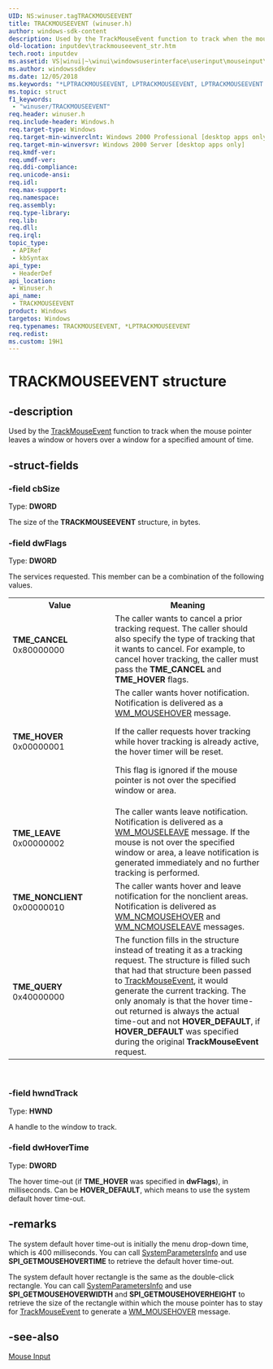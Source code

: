 ```yaml
---
UID: NS:winuser.tagTRACKMOUSEEVENT
title: TRACKMOUSEEVENT (winuser.h)
author: windows-sdk-content
description: Used by the TrackMouseEvent function to track when the mouse pointer leaves a window or hovers over a window for a specified amount of time.
old-location: inputdev\trackmouseevent_str.htm
tech.root: inputdev
ms.assetid: VS|winui|~\winui\windowsuserinterface\userinput\mouseinput\mouseinputreference\mouseinputstructures\trackmouseevent.htm
ms.author: windowssdkdev
ms.date: 12/05/2018
ms.keywords: "*LPTRACKMOUSEEVENT, LPTRACKMOUSEEVENT, LPTRACKMOUSEEVENT structure pointer [Keyboard and Mouse Input], TME_CANCEL, TME_HOVER, TME_LEAVE, TME_NONCLIENT, TME_QUERY, TRACKMOUSEEVENT, TRACKMOUSEEVENT structure [Keyboard and Mouse Input], _win32_TRACKMOUSEEVENT_str, _win32_trackmouseevent_str_cpp, inputdev.trackmouseevent_str, winui._win32_trackmouseevent_str, winuser/LPTRACKMOUSEEVENT, winuser/TRACKMOUSEEVENT"
ms.topic: struct
f1_keywords: 
 - "winuser/TRACKMOUSEEVENT"
req.header: winuser.h
req.include-header: Windows.h
req.target-type: Windows
req.target-min-winverclnt: Windows 2000 Professional [desktop apps only]
req.target-min-winversvr: Windows 2000 Server [desktop apps only]
req.kmdf-ver: 
req.umdf-ver: 
req.ddi-compliance: 
req.unicode-ansi: 
req.idl: 
req.max-support: 
req.namespace: 
req.assembly: 
req.type-library: 
req.lib: 
req.dll: 
req.irql: 
topic_type:
 - APIRef
 - kbSyntax
api_type:
 - HeaderDef
api_location:
 - Winuser.h
api_name:
 - TRACKMOUSEEVENT
product: Windows
targetos: Windows
req.typenames: TRACKMOUSEEVENT, *LPTRACKMOUSEEVENT
req.redist: 
ms.custom: 19H1
---
```


# TRACKMOUSEEVENT structure


## -description


Used by the <a href="https://docs.microsoft.com/windows/desktop/api/winuser/nf-winuser-trackmouseevent">TrackMouseEvent</a> function to track when the mouse pointer leaves a window or hovers over a window for a specified amount of time.


## -struct-fields




### -field cbSize

Type: <b>DWORD</b>

The size of the <b>TRACKMOUSEEVENT</b> structure, in bytes. 


### -field dwFlags

Type: <b>DWORD</b>

The services requested. This member can be a combination of the following values. 

<table>
<tr>
<th>Value</th>
<th>Meaning</th>
</tr>
<tr>
<td width="40%"><a id="TME_CANCEL"></a><a id="tme_cancel"></a><dl>
<dt><b>TME_CANCEL</b></dt>
<dt>0x80000000</dt>
</dl>
</td>
<td width="60%">
The caller wants to cancel a prior tracking request. The caller should also specify the type of tracking that it wants to cancel. For example, to cancel hover tracking, the caller must pass the <b>TME_CANCEL</b> and <b>TME_HOVER</b> flags.

</td>
</tr>
<tr>
<td width="40%"><a id="TME_HOVER"></a><a id="tme_hover"></a><dl>
<dt><b>TME_HOVER</b></dt>
<dt>0x00000001</dt>
</dl>
</td>
<td width="60%">
The caller wants hover notification. Notification is delivered as a <a href="https://docs.microsoft.com/windows/desktop/inputdev/wm-mousehover">WM_MOUSEHOVER</a> message. 

If the caller requests hover tracking while hover tracking is already active, the hover timer will be reset.

This flag is ignored if the mouse pointer is not over the specified window or area.

</td>
</tr>
<tr>
<td width="40%"><a id="TME_LEAVE"></a><a id="tme_leave"></a><dl>
<dt><b>TME_LEAVE</b></dt>
<dt>0x00000002</dt>
</dl>
</td>
<td width="60%">
The caller wants leave notification. Notification is delivered as a <a href="https://docs.microsoft.com/windows/desktop/inputdev/wm-mouseleave">WM_MOUSELEAVE</a> message. If the mouse is not over the specified window or area, a leave notification is generated immediately and no further tracking is performed.

</td>
</tr>
<tr>
<td width="40%"><a id="TME_NONCLIENT"></a><a id="tme_nonclient"></a><dl>
<dt><b>TME_NONCLIENT</b></dt>
<dt>0x00000010</dt>
</dl>
</td>
<td width="60%">
 The caller wants hover and leave notification for the nonclient areas. Notification is delivered as <a href="https://docs.microsoft.com/windows/desktop/inputdev/wm-ncmousehover">WM_NCMOUSEHOVER</a> and <a href="https://docs.microsoft.com/windows/desktop/inputdev/wm-ncmouseleave">WM_NCMOUSELEAVE</a> messages.

</td>
</tr>
<tr>
<td width="40%"><a id="TME_QUERY"></a><a id="tme_query"></a><dl>
<dt><b>TME_QUERY</b></dt>
<dt>0x40000000</dt>
</dl>
</td>
<td width="60%">
The function fills in the structure instead of treating it as a tracking request. The structure is filled such that had that structure been passed to <a href="https://docs.microsoft.com/windows/desktop/api/winuser/nf-winuser-trackmouseevent">TrackMouseEvent</a>, it would generate the current tracking. The only anomaly is that the hover time-out returned is always the actual time-out and not <b>HOVER_DEFAULT</b>, if <b>HOVER_DEFAULT</b> was specified during the original <b>TrackMouseEvent</b> request.

</td>
</tr>
</table>
 


### -field hwndTrack

Type: <b>HWND</b>

A handle to the window to track. 


### -field dwHoverTime

Type: <b>DWORD</b>

The hover time-out (if <b>TME_HOVER</b> was specified in <b>dwFlags</b>), in milliseconds. Can be <b>HOVER_DEFAULT</b>, which means to use the system default hover time-out. 


## -remarks



The system default hover time-out is initially the menu drop-down time, which is 400 milliseconds. You can call <a href="https://docs.microsoft.com/windows/desktop/api/winuser/nf-winuser-systemparametersinfoa">SystemParametersInfo</a> and use <b>SPI_GETMOUSEHOVERTIME</b> to retrieve the default hover time-out.

The system default hover rectangle is the same as the double-click rectangle. You can call <a href="https://docs.microsoft.com/windows/desktop/api/winuser/nf-winuser-systemparametersinfoa">SystemParametersInfo</a> and use <b>SPI_GETMOUSEHOVERWIDTH</b> and <b>SPI_GETMOUSEHOVERHEIGHT</b> to retrieve the size of the rectangle within which the mouse pointer has to stay for <a href="https://docs.microsoft.com/windows/desktop/api/winuser/nf-winuser-trackmouseevent">TrackMouseEvent</a> to generate a <a href="https://docs.microsoft.com/windows/desktop/inputdev/wm-mousehover">WM_MOUSEHOVER</a> message.




## -see-also




<a href="https://docs.microsoft.com/windows/desktop/inputdev/mouse-input">Mouse Input</a>
 

 

